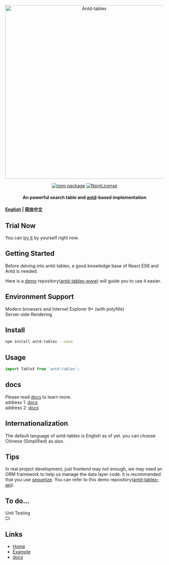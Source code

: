 <div align="center">
<a href="www.tablex.top" target="_blank" rel="noopener noreferrer">
<img width="550" src="https://www.tablex.top/static/icon-long.png" alt="Antd-tablex">
</a>
<p></p> 

[![npm package](https://img.shields.io/npm/v/antd-tablex.svg?style=flat-square)](https://www.npmjs.com/package/antd-tablex)
[![NpmLicense](https://img.shields.io/npm/l/antd-tablex.svg)](https://github.com/mzonghao/antd-tablex/blob/master/LICENSE)

#### An powerful search table and [antd](https://github.com/ant-design/ant-design)-based implementation
</div>

#### [English](./README.md) | [简体中文](./docs/README.zhCN.md)

## Trial Now
You can [try it](https://www.tablex.top/example) by yourself right now.

## Getting Started
Before delving into antd-tablex, a good knowledge base of React ES6 and Antd is needed.

Here is a [demo](https://github.com/mzonghao/antd-tablex-www/blob/master/src/pages/example/index.js) repository([antd-tablex-www](https://github.com/mzonghao/antd-tablex-www)) will guide you to use it easier.

## Environment Support
Modern browsers and Internet Explorer 9+ (with polyfills)  
Server-side Rendering

## Install

```bash
npm install antd-tablex --save
```

## Usage
```jsx
import TableX from 'antd-tablex';
```

## docs
Please read [docs](https://www.tablex.top/docs) to learn more.  
address 1: [docs](https://www.tablex.top/docs)  
address 2: [docs](./docs/All-props.md)

## Internationalization
The default language of antd-tablex is English as of yet. you can choose Chinese (Simplified) as also.

## Tips
In real project development, just frontend may not enough, we may need an ORM framework to help us manage the data layer code. it is recommended that you use [sequelize](http://docs.sequelizejs.com/). You can refer to this demo repository([antd-tablex-api](https://github.com/mzonghao/antd-tablex-api)).

## To do...
Unit Testing  
CI

## Links

- [Home](https://www.tablex.top)
- [Example](https://www.tablex.top/example)
- [docs](https://www.tablex.top/docs)
